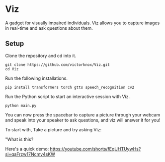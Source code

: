 # Viz
A gadget for visually impaired individuals. Viz allows you to capture images in real-time and ask questions about them. 

## Setup

Clone the repository and cd into it.
```
git clone https://github.com/victorknox/Viz.git
cd Viz 
```

Run the following installations.
```
pip install transformers torch gtts speech_recognition cv2
```

Run the Python script to start an interactive session with Viz.
```
python main.py
```

You can now press the spacebar to capture a picture through your webcam and speak into your speaker to ask questions, and viz will answer it for you! 

To start with, Take a picture and try asking Viz: 

"What is this? 

Here's a quick demo: https://youtube.com/shorts/fEqUHTUywHs?si=qaFrzw17Ncmv4sKW
